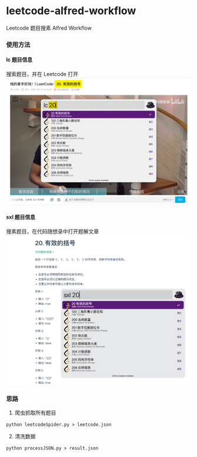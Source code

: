 # leetcode-alfred-workflow
Leetcode 题目搜素 Alfred Workflow

### 使用方法
#### lc 题目信息
搜索题目，并在 Leetcode 打开
![](image/bilibili.png)

#### sxl 题目信息
搜素题目，在代码随想录中打开题解文章
![](image/programmercarl.png)

### 思路
1. 爬虫抓取所有题目
```shell
python leetcodeSpider.py > leetcode.json
```
2. 清洗数据
```shell
python processJSON.py > result.json
```